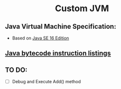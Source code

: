 # <p align= "center">Custom JVM</p>
  
## Java Virtual Machine Specification:
  - Based on [Java SE 16 Edition](https://docs.oracle.com/javase/specs/jvms/se16/html/index.html)
## [Java bytecode instruction listings](https://en.wikipedia.org/wiki/Java_bytecode_instruction_listings)

## TO DO: 
- [ ] Debug and Execute Add() method  
